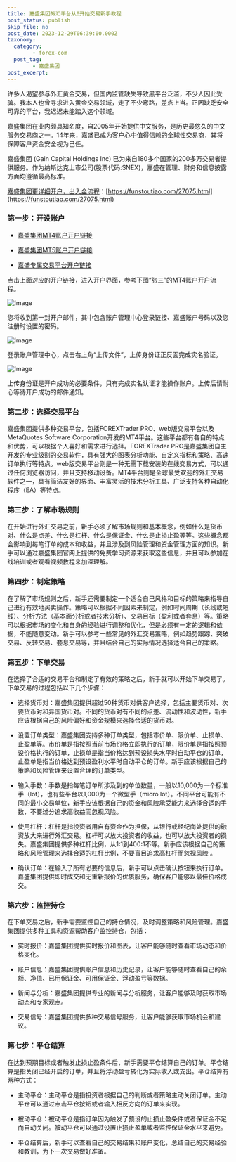 ```yaml
---
title: 嘉盛集团外汇平台从0开始交易新手教程
post_status: publish
skip_file: no
post_date: 2023-12-29T06:39:00.000Z
taxonomy:
  category:
        - forex-com
  post_tag:
        - 嘉盛集团
post_excerpt: 
---
```

许多人渴望参与外汇黄金交易，但国内监管缺失导致黑平台泛滥，不少人因此受骗。我本人也曾寻求进入黄金交易领域，走了不少弯路，差点上当。正因缺乏安全可靠的平台，我迟迟未能踏入这个领域。

嘉盛集团在业内颇具知名度，自2005年开始提供中文服务，是历史最悠久的中文服务交易商之一。14年来，嘉盛已成为客户心中值得信赖的全球性交易商，其将保障客户资金安全视为己任。

嘉盛集团 (Gain Capital Holdings Inc) 已为来自180多个国家的200多万交易者提供服务。作为纳斯达克上市公司(股票代码:SNEX)，嘉盛在管理、财务和信息披露方面均遵循最高标准。

[嘉盛集团更详细开户，出入金流程](https://funstoutiao.com/27075.html)：[https://funstoutiao.com/27075.html](https://funstoutiao.com/27075.html)

### 第一步：开设账户

* [嘉盛集团MT4账户开户链接](https://s.ssgg.net/jsmt4)

* [嘉盛集团MT5账户开户链接](https://s.ssgg.net/jsmt5)

* [嘉盛专属交易平台开户链接](https://s.ssgg.net/js)

点击上面对应的开户链接，进入开户界面，参考下图“张三”的MT4账户开户流程。

![Image](https://prod-files-secure.s3.us-west-2.amazonaws.com/39ed1227-6d7d-4570-be36-9ccd4a2c4241/7a167aea-686b-400d-af59-4e18eb607a40/640.png?X-Amz-Algorithm=AWS4-HMAC-SHA256&X-Amz-Content-Sha256=UNSIGNED-PAYLOAD&X-Amz-Credential=ASIAZI2LB466TRVRVKXF%2F20250217%2Fus-west-2%2Fs3%2Faws4_request&X-Amz-Date=20250217T161312Z&X-Amz-Expires=3600&X-Amz-Security-Token=IQoJb3JpZ2luX2VjEE8aCXVzLXdlc3QtMiJIMEYCIQCEuf2Q6Guu6nHUZVA1CADWyI5wJmj8D1nGIk%2F1cs440wIhALNJzz1vc6tFEKBflsSj1s24DgoZYajETUABWcu8drL1Kv8DCHgQABoMNjM3NDIzMTgzODA1IgyidVwq%2FLxvvvOv0Q0q3APf%2FVdFIu7YE88vIKoi3KUuTFZgYg31CNlEZyztgd4dy7t7m%2FbBxTRT6fa%2F3dszDdUoLzavQfJLu%2F8UCR2lAQO3FiV50Loy0uGjWDHcG7YsB03BMNxp9UufNVmfzO6l13zblzAbQSxLpuFqo9jiBaOZDlkplM7dZbT3Ha4kJR5HJiqckyczAvER8O8WaIr5GgA30t%2BcHpSm1WlWJOEz0Jc%2BUJcfnQwY2TFcKUpdkrEf5ms7bXYPOlzJkNbrsaod1rafXT7SZK2kDVPTjkyFhF6bNwmN6Jri3nDj6a1hsgwcocpdjZIvpbW6aOuoAaTHN29bPsA6F0hsMzF9tDDb9EwZwm76S4Ss3e4gvsQ3KYT6E%2FFsl6N%2BExX9GCQE1MXLQIoFFHUhTxGoro%2B5PMqslm6gkho6vPNOAqsUNaTX1NUIZwLXBvTSyzjEPzzHBmd%2B%2Fbbd0RfnRUem7LszkMENtU%2B6gSYAYBqS7LRtofYF5WUXKDmzx9VXZRLRn7CAAR236duV5UGxezfhW4RR9PCKY5c3N7FL%2FV0irZ1SDHWwGOMQYMuJHr8VkbJNl%2F%2BX%2BDNAMXpWwj6YK0a8MfZxr5ZAkbq8kZRrZOfCYLlrF%2B%2BvV2dJvlOGB0QwHTTQ%2FclTKTCPlc29BjqkAa2kA%2BPh60o38VYI1VhvWJx45HA01taNEwhfIR2ocDT8gxr8ZzEVmEJknWfAKdTeTj3cHAr%2F5rKaVtW3p%2BmJxYGRStATnaGzV4KFPcy91OvqR2BUjhhiNRXeIr4505oCrOqFZHfSDZPhEJ6xp9u1px5v0hKbIL%2FNfYnlvRNX0g0%2BeNbv4BxFyVAuiTWzSSNGbc8Addrgjr5r%2BLST%2Bzo48ZjPFaXc&X-Amz-Signature=03f4446ca964423b72ac1a4f503f0898e253c21014df1694505b250ed6174f97&X-Amz-SignedHeaders=host&x-id=GetObject)

您将收到第一封开户邮件，其中包含账户管理中心登录链接、嘉盛账户号码以及您注册时设置的密码。

![Image](https://prod-files-secure.s3.us-west-2.amazonaws.com/39ed1227-6d7d-4570-be36-9ccd4a2c4241/eaa1c6b3-2877-4284-a0e1-530e222c27fb/image.png?X-Amz-Algorithm=AWS4-HMAC-SHA256&X-Amz-Content-Sha256=UNSIGNED-PAYLOAD&X-Amz-Credential=ASIAZI2LB466TRVRVKXF%2F20250217%2Fus-west-2%2Fs3%2Faws4_request&X-Amz-Date=20250217T161312Z&X-Amz-Expires=3600&X-Amz-Security-Token=IQoJb3JpZ2luX2VjEE8aCXVzLXdlc3QtMiJIMEYCIQCEuf2Q6Guu6nHUZVA1CADWyI5wJmj8D1nGIk%2F1cs440wIhALNJzz1vc6tFEKBflsSj1s24DgoZYajETUABWcu8drL1Kv8DCHgQABoMNjM3NDIzMTgzODA1IgyidVwq%2FLxvvvOv0Q0q3APf%2FVdFIu7YE88vIKoi3KUuTFZgYg31CNlEZyztgd4dy7t7m%2FbBxTRT6fa%2F3dszDdUoLzavQfJLu%2F8UCR2lAQO3FiV50Loy0uGjWDHcG7YsB03BMNxp9UufNVmfzO6l13zblzAbQSxLpuFqo9jiBaOZDlkplM7dZbT3Ha4kJR5HJiqckyczAvER8O8WaIr5GgA30t%2BcHpSm1WlWJOEz0Jc%2BUJcfnQwY2TFcKUpdkrEf5ms7bXYPOlzJkNbrsaod1rafXT7SZK2kDVPTjkyFhF6bNwmN6Jri3nDj6a1hsgwcocpdjZIvpbW6aOuoAaTHN29bPsA6F0hsMzF9tDDb9EwZwm76S4Ss3e4gvsQ3KYT6E%2FFsl6N%2BExX9GCQE1MXLQIoFFHUhTxGoro%2B5PMqslm6gkho6vPNOAqsUNaTX1NUIZwLXBvTSyzjEPzzHBmd%2B%2Fbbd0RfnRUem7LszkMENtU%2B6gSYAYBqS7LRtofYF5WUXKDmzx9VXZRLRn7CAAR236duV5UGxezfhW4RR9PCKY5c3N7FL%2FV0irZ1SDHWwGOMQYMuJHr8VkbJNl%2F%2BX%2BDNAMXpWwj6YK0a8MfZxr5ZAkbq8kZRrZOfCYLlrF%2B%2BvV2dJvlOGB0QwHTTQ%2FclTKTCPlc29BjqkAa2kA%2BPh60o38VYI1VhvWJx45HA01taNEwhfIR2ocDT8gxr8ZzEVmEJknWfAKdTeTj3cHAr%2F5rKaVtW3p%2BmJxYGRStATnaGzV4KFPcy91OvqR2BUjhhiNRXeIr4505oCrOqFZHfSDZPhEJ6xp9u1px5v0hKbIL%2FNfYnlvRNX0g0%2BeNbv4BxFyVAuiTWzSSNGbc8Addrgjr5r%2BLST%2Bzo48ZjPFaXc&X-Amz-Signature=7a7c553a8d3f7e28a418699942a221d1c3f0ffd5f209394390fd7b3c39e57f97&X-Amz-SignedHeaders=host&x-id=GetObject)

登录账户管理中心，点击右上角“上传文件”，上传身份证正反面完成实名验证。

![Image](https://prod-files-secure.s3.us-west-2.amazonaws.com/39ed1227-6d7d-4570-be36-9ccd4a2c4241/54090639-09fc-46b4-a135-e0289f707147/image.png?X-Amz-Algorithm=AWS4-HMAC-SHA256&X-Amz-Content-Sha256=UNSIGNED-PAYLOAD&X-Amz-Credential=ASIAZI2LB466TRVRVKXF%2F20250217%2Fus-west-2%2Fs3%2Faws4_request&X-Amz-Date=20250217T161312Z&X-Amz-Expires=3600&X-Amz-Security-Token=IQoJb3JpZ2luX2VjEE8aCXVzLXdlc3QtMiJIMEYCIQCEuf2Q6Guu6nHUZVA1CADWyI5wJmj8D1nGIk%2F1cs440wIhALNJzz1vc6tFEKBflsSj1s24DgoZYajETUABWcu8drL1Kv8DCHgQABoMNjM3NDIzMTgzODA1IgyidVwq%2FLxvvvOv0Q0q3APf%2FVdFIu7YE88vIKoi3KUuTFZgYg31CNlEZyztgd4dy7t7m%2FbBxTRT6fa%2F3dszDdUoLzavQfJLu%2F8UCR2lAQO3FiV50Loy0uGjWDHcG7YsB03BMNxp9UufNVmfzO6l13zblzAbQSxLpuFqo9jiBaOZDlkplM7dZbT3Ha4kJR5HJiqckyczAvER8O8WaIr5GgA30t%2BcHpSm1WlWJOEz0Jc%2BUJcfnQwY2TFcKUpdkrEf5ms7bXYPOlzJkNbrsaod1rafXT7SZK2kDVPTjkyFhF6bNwmN6Jri3nDj6a1hsgwcocpdjZIvpbW6aOuoAaTHN29bPsA6F0hsMzF9tDDb9EwZwm76S4Ss3e4gvsQ3KYT6E%2FFsl6N%2BExX9GCQE1MXLQIoFFHUhTxGoro%2B5PMqslm6gkho6vPNOAqsUNaTX1NUIZwLXBvTSyzjEPzzHBmd%2B%2Fbbd0RfnRUem7LszkMENtU%2B6gSYAYBqS7LRtofYF5WUXKDmzx9VXZRLRn7CAAR236duV5UGxezfhW4RR9PCKY5c3N7FL%2FV0irZ1SDHWwGOMQYMuJHr8VkbJNl%2F%2BX%2BDNAMXpWwj6YK0a8MfZxr5ZAkbq8kZRrZOfCYLlrF%2B%2BvV2dJvlOGB0QwHTTQ%2FclTKTCPlc29BjqkAa2kA%2BPh60o38VYI1VhvWJx45HA01taNEwhfIR2ocDT8gxr8ZzEVmEJknWfAKdTeTj3cHAr%2F5rKaVtW3p%2BmJxYGRStATnaGzV4KFPcy91OvqR2BUjhhiNRXeIr4505oCrOqFZHfSDZPhEJ6xp9u1px5v0hKbIL%2FNfYnlvRNX0g0%2BeNbv4BxFyVAuiTWzSSNGbc8Addrgjr5r%2BLST%2Bzo48ZjPFaXc&X-Amz-Signature=38c7b91b43e41950bfb1dc5dd43175fd50b0df72f6d5c79ca388b890cd5911ca&X-Amz-SignedHeaders=host&x-id=GetObject)

上传身份证是开户成功的必要条件，只有完成实名认证才能操作账户。上传后请耐心等待开户成功的邮件通知。

### 第二步：选择交易平台

嘉盛集团提供多种交易平台，包括FOREXTrader PRO、web版交易平台以及MetaQuotes Software Corporation开发的MT4平台。这些平台都有各自的特点和优势，可以根据个人喜好和需求进行选择。FOREXTrader PRO是嘉盛集团自主开发的专业级别的交易软件，具有强大的图表分析功能、自定义指标和策略、高速订单执行等特点。web版交易平台则是一种无需下载安装的在线交易方式，可以通过任何浏览器访问，并且支持移动设备。MT4平台则是全球最受欢迎的外汇交易软件之一，具有简洁友好的界面、丰富灵活的技术分析工具、广泛支持各种自动化程序（EA）等特点。

### 第三步：了解市场规则

在开始进行外汇交易之前，新手必须了解市场规则和基本概念，例如什么是货币对、什么是点差、什么是杠杆、什么是保证金、什么是止损止盈等等。这些概念都会影响到每笔订单的成本和收益，并且涉及到风险管理和资金管理方面的知识。新手可以通过嘉盛集团官网上提供的免费学习资源来获取这些信息，并且可以参加在线培训或者观看视频教程来加深理解。

### 第四步：制定策略

在了解了市场规则之后，新手还需要制定一个适合自己风格和目标的策略来指导自己进行有效地买卖操作。策略可以根据不同因素来制定，例如时间周期（长线或短线）、分析方法（基本面分析或者技术分析）、交易目标（盈利或者套息）等。策略可以根据市场的变化和自身的经验进行调整和优化，但是必须有一定的逻辑和依据，不能随意变动。新手可以参考一些常见的外汇交易策略，例如趋势跟踪、突破交易、反转交易、套息交易等，并且结合自己的实际情况选择适合自己的策略。

### 第五步：下单交易

在选择了合适的交易平台和制定了有效的策略之后，新手就可以开始下单交易了。下单交易的过程包括以下几个步骤：

* 选择货币对：嘉盛集团提供超过50种货币对供客户选择，包括主要货币对、次要货币对和异国货币对。不同的货币对有不同的点差、流动性和波动性，新手应该根据自己的风险偏好和资金规模来选择合适的货币对。

* 设置订单类型：嘉盛集团支持多种订单类型，包括市价单、限价单、止损单、止盈单等。市价单是指按照当前市场价格立即执行的订单，限价单是指按照预设价格执行的订单，止损单是指当价格达到预设损失水平时自动平仓的订单，止盈单是指当价格达到预设盈利水平时自动平仓的订单。新手应该根据自己的策略和风险管理来设置合理的订单类型。

* 输入手数：手数是指每笔订单所涉及到的单位数量，一般以10,000为一个标准手（lot），也有些平台以1,000为一个微型手（micro lot）。不同平台可能有不同的最小交易单位，新手应该根据自己的资金和风险承受能力来选择合适的手数，不要过分追求高收益而忽视风险。

* 使用杠杆：杠杆是指投资者用自有资金作为担保，从银行或经纪商处提供的融资放大来进行外汇交易。杠杆可以放大投资者的收益，也可以放大投资者的损失。嘉盛集团提供多种杠杆比例，从1:1到400:1不等。新手应该根据自己的策略和风险管理来选择合适的杠杆比例，不要盲目追求高杠杆而忽视风险 。

* 确认订单：在输入了所有必要的信息后，新手可以点击确认按钮来执行订单。嘉盛集团提供即时成交和无重新报价的优质服务，确保客户能够以最佳价格成交。

### 第六步：监控持仓

在下单交易之后，新手需要监控自己的持仓情况，及时调整策略和风险管理。嘉盛集团提供多种工具和资源帮助客户监控持仓，包括：

* 实时报价：嘉盛集团提供实时报价和图表，让客户能够随时查看市场动态和价格变化。

* 账户信息：嘉盛集团提供账户信息和历史记录，让客户能够随时查看自己的余额、净值、已用保证金、可用保证金、浮动盈亏等数据。

* 新闻与分析：嘉盛集团提供专业的新闻与分析服务，让客户能够及时获取市场动态和专家观点。

* 交易信号：嘉盛集团提供多种交易信号服务，让客户能够获取市场机会和建议。

### 第七步：平仓结算

在达到预期目标或者触发止损止盈条件后，新手需要平仓结算自己的订单。平仓结算是指关闭已经开启的订单，并且将浮动盈亏转化为实际收入或支出。平仓结算有两种方式：

* 主动平仓：主动平仓是指投资者根据自己的判断或者策略主动关闭订单。主动平仓可以通过点击平仓按钮或者输入相反方向的订单来实现。

* 被动平仓：被动平仓是指订单因为触发了预设的止损止盈条件或者保证金不足而自动关闭。被动平仓可以通过设置止损止盈单或者监控保证金水平来避免。

* 平仓结算后，新手可以查看自己的交易结果和账户变化，总结自己的交易经验和教训，为下一次交易做好准备。